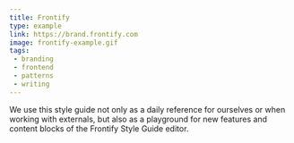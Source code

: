 ```yaml
---
title: Frontify
type: example
link: https://brand.frontify.com
image: frontify-example.gif
tags:
 - branding
 - frontend
 - patterns
 - writing
---
```


We use this style guide not only as a daily reference for ourselves or when working with externals, but also as a playground for new features and content blocks of the Frontify Style Guide editor.
